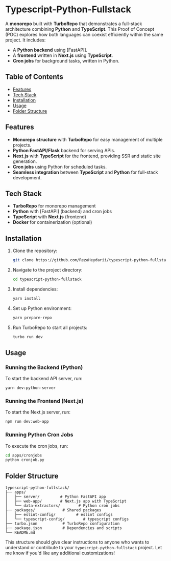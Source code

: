 # Typescript-Python-Fullstack

A **monorepo** built with **TurboRepo** that demonstrates a full-stack architecture combining **Python** and **TypeScript**. This Proof of Concept (POC) explores how both languages can coexist efficiently within the same project. It includes:

- A **Python backend** using [FastAPI].
- A **frontend** written in **Next.js** using **TypeScript**.
- **Cron jobs** for background tasks, written in Python.

## Table of Contents
- [Features](#features)
- [Tech Stack](#tech-stack)
- [Installation](#installation)
- [Usage](#usage)
- [Folder Structure](#folder-structure)

## Features
- **Monorepo structure** with **TurboRepo** for easy management of multiple projects.
- **Python FastAPI/Flask** backend for serving APIs.
- **Next.js** with **TypeScript** for the frontend, providing SSR and static site generation.
- **Cron jobs** using Python for scheduled tasks.
- **Seamless integration** between **TypeScript** and **Python** for full-stack development.

## Tech Stack
- **TurboRepo** for monorepo management
- **Python** with [FastAPI] (backend) and cron jobs
- **TypeScript** with **Next.js** (frontend)
- **Docker** for containerization (optional)

## Installation
1. Clone the repository:
    ```bash
    git clone https://github.com/RezaHeydarii/typescript-python-fullstack.git
    ```
2. Navigate to the project directory:
    ```bash
    cd typescript-python-fullstack
    ```
3. Install dependencies:
    ```bash
    yarn install
    ```
4. Set up Python environment:
    ```bash
    yarn prepare-repo
    ```
5. Run TurboRepo to start all projects:
    ```bash
    turbo run dev
    ```

## Usage
### Running the Backend (Python)
   To start the backend API server, run:
   ```bash
   yarn dev:python-server
   ```

### Running the Frontend (Next.js)
   To start the Next.js server, run:
   ```bash
   npm run dev:web-app
   ```

### Running Python Cron Jobs
   To execute the cron jobs, run:
   ```bash
   cd apps/cronjobs
   python cronjob.py
   ```

## Folder Structure
```
typescript-python-fullstack/
├── apps/
│   ├── server/         # Python FastAPI app
│   ├── web-app/        # Next.js app with TypeScript
│   └── data-extractors/        # Python cron jobs
├── packages/            # Shared packages
│   ├── eslint-config/         # eslint configs
│   └── typescript-config/        # typescript configs
├── turbo.json           # TurboRepo configuration
├── package.json         # Dependencies and scripts
└── README.md
```

This structure should give clear instructions to anyone who wants to understand or contribute to your `typescript-python-fullstack` project. Let me know if you'd like any additional customizations!